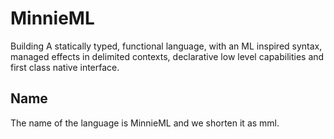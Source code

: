 # MinnieML

Building A statically typed, functional language, with an ML inspired syntax, managed effects in delimited contexts,
declarative low level capabilities and first class native interface.

## Name

The name of the language is MinnieML and we shorten it as mml.
